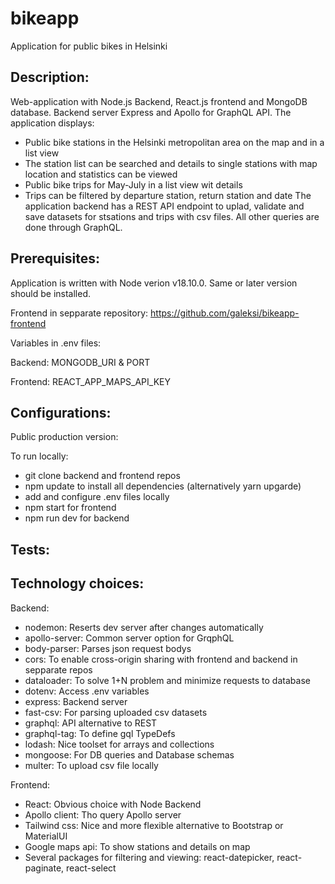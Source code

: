 # bikeapp

Application for public bikes in Helsinki

## Description:

Web-application with Node.js Backend, React.js frontend and MongoDB database. Backend server Express and Apollo for GraphQL API.
The application displays:

- Public bike stations in the Helsinki metropolitan area on the map and in a list view
- The station list can be searched and details to single stations with map location and statistics can be viewed
- Public bike trips for May-July in a list view wit details
- Trips can be filtered by departure station, return station and date
  The application backend has a REST API endpoint to uplad, validate and save datasets for stsations and trips with csv files.
  All other queries are done through GraphQL.

## Prerequisites:

Application is written with Node verion v18.10.0. Same or later version should be installed.

Frontend in sepparate repository: https://github.com/galeksi/bikeapp-frontend

Variables in .env files:

Backend: MONGODB_URI & PORT

Frontend: REACT_APP_MAPS_API_KEY

## Configurations:

Public production version:

To run locally:

- git clone backend and frontend repos
- npm update to install all dependencies (alternatively yarn upgarde)
- add and configure .env files locally
- npm start for frontend
- npm run dev for backend

## Tests:

## Technology choices:

Backend:

- nodemon: Reserts dev server after changes automatically
- apollo-server: Common server option for GrqphQL
- body-parser: Parses json request bodys
- cors: To enable cross-origin sharing with frontend and backend in sepparate repos
- dataloader: To solve 1+N problem and minimize requests to database
- dotenv: Access .env variables
- express: Backend server
- fast-csv: For parsing uploaded csv datasets
- graphql: API alternative to REST
- graphql-tag: To define gql TypeDefs
- lodash: Nice toolset for arrays and collections
- mongoose: For DB queries and Database schemas
- multer: To upload csv file locally

Frontend:

- React: Obvious choice with Node Backend
- Apollo client: Tho query Apollo server
- Tailwind css: Nice and more flexible alternative to Bootstrap or MaterialUI
- Google maps api: To show stations and details on map
- Several packages for filtering and viewing: react-datepicker, react-paginate, react-select
